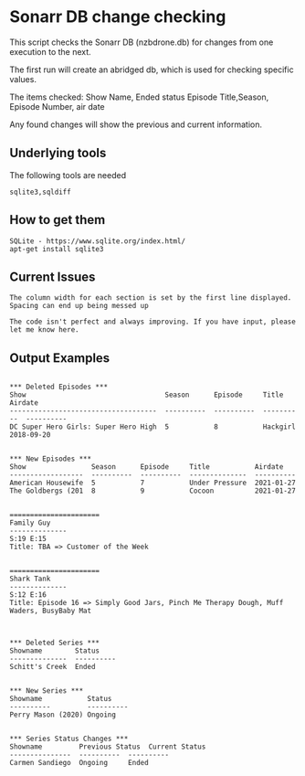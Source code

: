 # Sonarr DB change checking

This script checks the Sonarr DB (nzbdrone.db) for changes from one execution to the next.

The first run will create an abridged db, which is used for checking specific values.

The items checked:
Show Name, Ended status
Episode Title,Season, Episode Number, air date

Any found changes will show the previous and current information. 

## Underlying tools

The following tools are needed

```
sqlite3,sqldiff
```

## How to get them
```
SQLite - https://www.sqlite.org/index.html/
apt-get install sqlite3
```

## Current Issues
```
The column width for each section is set by the first line displayed. Spacing can end up being messed up

The code isn't perfect and always improving. If you have input, please let me know here.
```


## Output Examples
```

*** Deleted Episodes ***
Show                                  Season      Episode     Title       Airdate
------------------------------------  ----------  ----------  ----------  ----------
DC Super Hero Girls: Super Hero High  5           8           Hackgirl    2018-09-20


*** New Episodes ***
Show                Season      Episode     Title           Airdate
------------------  ----------  ----------  --------------  ----------
American Housewife  5           7           Under Pressure  2021-01-27
The Goldbergs (201  8           9           Cocoon          2021-01-27


======================
Family Guy
--------------
S:19 E:15
Title: TBA => Customer of the Week


======================
Shark Tank
--------------
S:12 E:16
Title: Episode 16 => Simply Good Jars, Pinch Me Therapy Dough, Muff Waders, BusyBaby Mat



*** Deleted Series ***
Showname        Status
--------------  ----------
Schitt's Creek  Ended


*** New Series ***
Showname           Status
----------         ----------
Perry Mason (2020) Ongoing


*** Series Status Changes ***
Showname         Previous Status  Current Status
---------------  ----------  ----------
Carmen Sandiego  Ongoing     Ended


